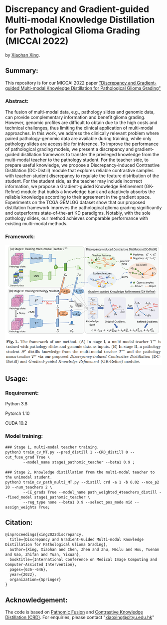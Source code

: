 # Discrepancy and Gradient-guided Multi-modal Knowledge Distillation for Pathological Glioma Grading (MICCAI 2022)

by [Xiaohan Xing](https://hathawayxxh.github.io/).

## Summary:

This repository is for our MICCAI 2022 paper ["Discrepancy and Gradient-guided Multi-modal Knowledge Distillation for Pathological Glioma Grading"](https://link.springer.com/content/pdf/10.1007/978-3-031-16443-9_61.pdf)

### Abstract:
The fusion of multi-modal data, e.g., pathology slides and genomic data, can provide complementary information and benefit glioma grading. However, genomic profiles are difficult to obtain due to the high costs and technical challenges, thus limiting the clinical application of multi-modal approaches. In this work, we address the clinically relevant problem where paired pathology-genomic data are available during training, while only pathology slides are accessible for inference. To improve the performance of pathological grading models, we present a discrepancy and gradient-guided distillation framework to transfer the privileged knowledge from the multi-modal teacher to the pathology student. For the teacher side, to prepare useful knowledge, we propose a Discrepancy-induced Contrastive Distillation (DC-Distill) module that explores reliable contrastive samples with teacher-student discrepancy to regulate the feature distribution of the student. For the student side, as the teacher may include incorrect information, we propose a Gradient-guided Knowledge Refinement (GK-Refine) module that builds a knowledge bank and adaptively absorbs the reliable knowledge according to their agreement in the gradient space. Experiments on the TCGA GBMLGG dataset show that our proposed distillation framework improves the pathological glioma grading significantly and outperforms state-of-the-art KD paradigms. Notably, with the sole pathology slides, our method achieves comparable performance with existing multi-modal methods. 

### Framework:
![avatar](framework.png)

## Usage:
### Requirement:
Python 3.8

Pytorch 1.10 

CUDA 10.2

### Model training:

```
### Stage 1, multi-modal teacher training.
python3 train_cv_MT.py --pred_distill 1 --CRD_distill 0 --cut_fuse_grad True \
        --model_name stage1_pathomic_teacher --beta1 0.9 ;

### Stage 2, Knowledge distillation from the multi-modal teacher to the unimodal student.
python3 train_cv_path_multi_MT.py --distill crd -a 1 -b 0.02 --nce_p2 20 --num_teachers 2 \
        --CE_grads True --model_name path_weighted_4teachers_distill --fixed_model stage1_pathomic_teacher \
        --reg_type none --beta1 0.9 --select_pos_mode mid --assign_weights True;
```


## Citation:
```
@inproceedings{xing2022discrepancy,
  title={Discrepancy and Gradient-Guided Multi-modal Knowledge Distillation for Pathological Glioma Grading},
  author={Xing, Xiaohan and Chen, Zhen and Zhu, Meilu and Hou, Yuenan and Gao, Zhifan and Yuan, Yixuan},
  booktitle={International Conference on Medical Image Computing and Computer-Assisted Intervention},
  pages={636--646},
  year={2022},
  organization={Springer}
}
```


## Acknowledgement:
The code is based on [Pathomic Fusion](https://github.com/mahmoodlab/PathomicFusion) and 
[Contrastive Knowledge Distillation (CRD)](https://github.com/HobbitLong/RepDistiller). For enquiries, please contact "xiaoxing@cityu.edu.hk" 
